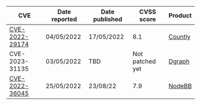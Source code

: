 

| CVE  | Date reported | Date published | CVSS score | Product | 
| ------------- | ------------- | ------------- | ------------- | ------------- |
| [CVE-2022-29174](https://nvd.nist.gov/vuln/detail/CVE-2022-29174)  | 04/05/2022  | 17/05/2022 | 8.1  | [Countly](https://count.ly/) |
| CVE-2023-31135 | 03/05/2022  | TBD | Not patched yet | [Dgraph](https://dgraph.io/) |
| [CVE-2022-36045](https://github.com/NodeBB/NodeBB/security/advisories/GHSA-p4cc-w597-6cpm) | 25/05/2022  | 23/08/22 | 7.9 | [NodeBB](https://github.com/NodeBB/NodeBB)|
